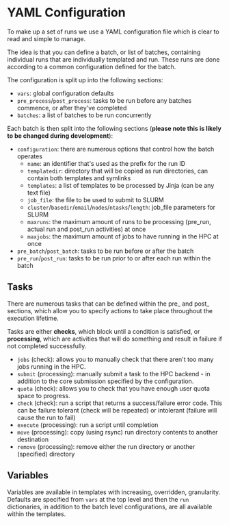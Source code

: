 # YAML Configuration

To make up a set of runs we use a YAML configuration file which is clear to 
read and simple to manage. 

The idea is that you can define a batch, or list of batches, containing 
individual runs that are individually templated and run. These runs are done 
according to a common configuration defined for the batch.

The configuration is split up into the following sections: 

* `vars`: global configuration defaults
* `pre_process`/`post_process`: tasks to be run before any batches commence, or 
  after they've completed
* `batches`: a list of batches to be run concurrently

Each batch is then split into the following sections (**please note this is 
likely to be changed during development**): 

* `configuration`: there are numerous options that control how the batch operates
    * `name`: an identifier that's used as the prefix for the run ID
    * `templatedir`: directory that will be copied as run directories, can contain 
    both templates and symlinks
    * `templates`: a list of templates to be processed by Jinja (can be any text 
    file)
    * `job_file`: the file to be used to submit to SLURM
    * `cluster`/`basedir`/`email`/`nodes`/`ntasks`/`length`: job_file parameters 
    for SLURM
    * `maxruns`: the maximum amount of runs to be processing (pre_run, actual run 
    and post_run  activities) at once
    * `maxjobs`: the maximum amount of jobs to have running in the HPC at once
* `pre_batch`/`post_batch`: tasks to be run before or after the batch
* `pre_run`/`post_run`: tasks to be run prior to or after each run within the 
  batch

## Tasks

There are numerous tasks that can be defined within the pre_ and post_ sections, 
which allow you to specify actions to take place throughout the execution 
lifetime. 

Tasks are either **checks**, which block until a condition is satisfied, or 
**processing**, which are activities that will do something and result in 
failure if not completed successfully.

* `jobs` (check): allows you to manually check that there aren't too many jobs 
  running in the HPC.  
* `submit` (processing): manually submit a task to the HPC backend - in 
  addition to the core submission specified by the configuration. 
* `quota` (check): allows you to check that you have enough user quota space 
  to progress.
* `check` (check): run a script that returns a success/failure error code. This 
  can be failure tolerant (check will be  repeated) or intolerant (failure 
  will cause the run to fail)
* `execute` (processing): run a script until completion
* `move` (processing): copy (using rsync) run directory contents to another 
  destination
* `remove` (processing): remove either the run directory or another (specified) 
  directory

## Variables

Variables are available in templates with increasing, overridden, granularity. 
Defaults are specified from `vars` at the top level and then the `run` 
dictionaries, in addition to the batch level configurations, are all available 
within the templates.  
